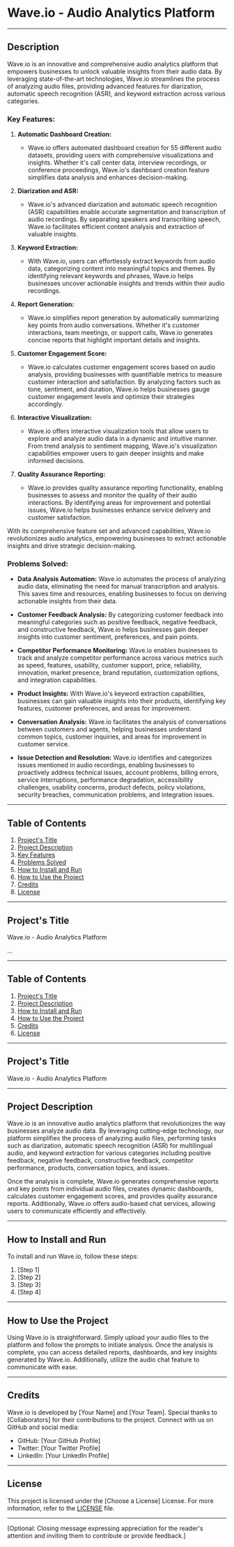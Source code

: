 # Wave.io - Audio Analytics Platform
---
## Description

Wave.io is an innovative and comprehensive audio analytics platform that empowers businesses to unlock valuable insights from their audio data. By leveraging state-of-the-art technologies, Wave.io streamlines the process of analyzing audio files, providing advanced features for diarization, automatic speech recognition (ASR), and keyword extraction across various categories.

### Key Features:

1. **Automatic Dashboard Creation:** 
   - Wave.io offers automated dashboard creation for 55 different audio datasets, providing users with comprehensive visualizations and insights. Whether it's call center data, interview recordings, or conference proceedings, Wave.io's dashboard creation feature simplifies data analysis and enhances decision-making.

2. **Diarization and ASR:**
   - Wave.io's advanced diarization and automatic speech recognition (ASR) capabilities enable accurate segmentation and transcription of audio recordings. By separating speakers and transcribing speech, Wave.io facilitates efficient content analysis and extraction of valuable insights.

3. **Keyword Extraction:** 
   - With Wave.io, users can effortlessly extract keywords from audio data, categorizing content into meaningful topics and themes. By identifying relevant keywords and phrases, Wave.io helps businesses uncover actionable insights and trends within their audio recordings.

4. **Report Generation:**
   - Wave.io simplifies report generation by automatically summarizing key points from audio conversations. Whether it's customer interactions, team meetings, or support calls, Wave.io generates concise reports that highlight important details and insights.

5. **Customer Engagement Score:**
   - Wave.io calculates customer engagement scores based on audio analysis, providing businesses with quantifiable metrics to measure customer interaction and satisfaction. By analyzing factors such as tone, sentiment, and duration, Wave.io helps businesses gauge customer engagement levels and optimize their strategies accordingly.

6. **Interactive Visualization:**
   - Wave.io offers interactive visualization tools that allow users to explore and analyze audio data in a dynamic and intuitive manner. From trend analysis to sentiment mapping, Wave.io's visualization capabilities empower users to gain deeper insights and make informed decisions.

7. **Quality Assurance Reporting:**
   - Wave.io provides quality assurance reporting functionality, enabling businesses to assess and monitor the quality of their audio interactions. By identifying areas for improvement and potential issues, Wave.io helps businesses enhance service delivery and customer satisfaction.

With its comprehensive feature set and advanced capabilities, Wave.io revolutionizes audio analytics, empowering businesses to extract actionable insights and drive strategic decision-making.


### Problems Solved:

- **Data Analysis Automation:** Wave.io automates the process of analyzing audio data, eliminating the need for manual transcription and analysis. This saves time and resources, enabling businesses to focus on deriving actionable insights from their data.

- **Customer Feedback Analysis:** By categorizing customer feedback into meaningful categories such as positive feedback, negative feedback, and constructive feedback, Wave.io helps businesses gain deeper insights into customer sentiment, preferences, and pain points.

- **Competitor Performance Monitoring:** Wave.io enables businesses to track and analyze competitor performance across various metrics such as speed, features, usability, customer support, price, reliability, innovation, market presence, brand reputation, customization options, and integration capabilities.

- **Product Insights:** With Wave.io's keyword extraction capabilities, businesses can gain valuable insights into their products, identifying key features, customer preferences, and areas for improvement.

- **Conversation Analysis:** Wave.io facilitates the analysis of conversations between customers and agents, helping businesses understand common topics, customer inquiries, and areas for improvement in customer service.

- **Issue Detection and Resolution:** Wave.io identifies and categorizes issues mentioned in audio recordings, enabling businesses to proactively address technical issues, account problems, billing errors, service interruptions, performance degradation, accessibility challenges, usability concerns, product defects, policy violations, security breaches, communication problems, and integration issues.

---

## Table of Contents

1. [Project's Title](#projects-title)
2. [Project Description](#project-description)
3. [Key Features](#key-features)
4. [Problems Solved](#problems-solved)
5. [How to Install and Run](#how-to-install-and-run)
6. [How to Use the Project](#how-to-use-the-project)
7. [Credits](#credits)
8. [License](#license)

---

## Project's Title

Wave.io - Audio Analytics Platform

...


---

## Table of Contents

1. [Project's Title](#projects-title)
2. [Project Description](#project-description)
3. [How to Install and Run](#how-to-install-and-run)
4. [How to Use the Project](#how-to-use-the-project)
5. [Credits](#credits)
6. [License](#license)

---

## Project's Title

Wave.io - Audio Analytics Platform

---

## Project Description

Wave.io is an innovative audio analytics platform that revolutionizes the way businesses analyze audio data. By leveraging cutting-edge technology, our platform simplifies the process of analyzing audio files, performing tasks such as diarization, automatic speech recognition (ASR) for multilingual audio, and keyword extraction for various categories including positive feedback, negative feedback, constructive feedback, competitor performance, products, conversation topics, and issues.

Once the analysis is complete, Wave.io generates comprehensive reports and key points from individual audio files, creates dynamic dashboards, calculates customer engagement scores, and provides quality assurance reports. Additionally, Wave.io offers audio-based chat services, allowing users to communicate efficiently and effectively.

---

## How to Install and Run

To install and run Wave.io, follow these steps:

1. [Step 1]
2. [Step 2]
3. [Step 3]
4. [Step 4]

---

## How to Use the Project

Using Wave.io is straightforward. Simply upload your audio files to the platform and follow the prompts to initiate analysis. Once the analysis is complete, you can access detailed reports, dashboards, and key insights generated by Wave.io. Additionally, utilize the audio chat feature to communicate with ease.

---

## Credits

Wave.io is developed by [Your Name] and [Your Team]. Special thanks to [Collaborators] for their contributions to the project. Connect with us on GitHub and social media:

- GitHub: [Your GitHub Profile]
- Twitter: [Your Twitter Profile]
- LinkedIn: [Your LinkedIn Profile]

---

## License

This project is licensed under the [Choose a License] License. For more information, refer to the [LICENSE](./LICENSE) file.

---

[Optional: Closing message expressing appreciation for the reader's attention and inviting them to contribute or provide feedback.]
